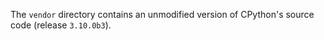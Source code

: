 The `vendor` directory contains an unmodified version of CPython's source code (release `3.10.0b3`). 
